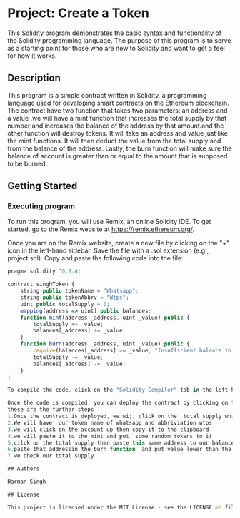 # Project: Create a Token

This Solidity  program demonstrates the basic syntax and functionality of the Solidity programming language. The purpose of this program is to serve as a starting point for those who are new to Solidity and want to get a feel for how it works.

## Description

This program is a simple contract written in Solidity, a programming language used for developing smart contracts on the Ethereum blockchain. The contract have two function that takes two parameters: an address and a value .we will have a mint function that  increases the total supply by that number and increases the balance of the address by that amount.and the other function
 will destroy tokens. It will take an address and value just like the mint functions. It will then deduct the value from the total supply and from the balance of the address.
Lastly, the burn function will make sure the balance of account is greater than or equal to the amount that is supposed to be burned.

## Getting Started

### Executing program

To run this program, you will use Remix, an online Solidity IDE. To get started, go to the Remix website at https://remix.ethereum.org/.

Once you are on the Remix website, create a new file by clicking on the "+" icon in the left-hand sidebar. Save the file with a .sol extension (e.g., project.sol). Copy and paste the following code into the file:

```javascript
pragma solidity ^0.8.4;

contract singhToken {
    string public tokenName = "Whatsapp";
    string public tokenAbbrv = "Wtps";
    uint public totalSupply = 0;
    mapping(address => uint) public balances;
    function mint(address _address, uint _value) public {
        totalSupply += _value;
        balances[_address] += _value;
    }
    function burn(address _address, uint _value) public {
        require(balances[_address] >= _value, "Insufficient balance to burn");
        totalSupply -= _value;
        balances[_address] -= _value;
    }
}

To compile the code, click on the "Solidity Compiler" tab in the left-hand sidebar.  click on the "Compile project.sol" button.

Once the code is compiled, you can deploy the contract by clicking on the "Deploy & Run Transactions" tab in the left-hand sidebar. Select the "project" contract from the dropdown menu, and then click on the "Deploy" button.
these are the further steps 
1.Once the contract is deployed, we wi;; click on the  total supply which  is zero.
2.We will have  our token name of whatsapp and abbriviation wtps
3.we will click on the account up then copy it to the clipboard
4.we will paste it to the mint and put  some random tokens to it
5.cilck on the total supply then paste this same address to our balances
6.paste that addressin the burn function  and put value lower than the supply
7.we check our total supply

## Authors

Harman Singh

## License

This project is licensed under the MIT License - see the LICENSE.md file for details
